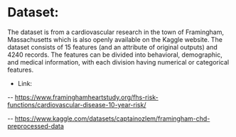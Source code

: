 # Dataset:
The dataset is from a cardiovascular research in the town of Framingham, Massachusetts which is also openly available on the Kaggle website. The dataset consists of 15 features (and an attribute of original outputs) and 4240 records. The features can be divided into behavioral, demographic, and medical information, with each division having numerical or categorical features.
-	Link:
 
-- https://www.framinghamheartstudy.org/fhs-risk-functions/cardiovascular-disease-10-year-risk/ 

-- https://www.kaggle.com/datasets/captainozlem/framingham-chd-preprocessed-data